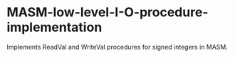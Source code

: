 # MASM-low-level-I-O-procedure-implementation
Implements ReadVal and WriteVal procedures for signed integers in MASM.
